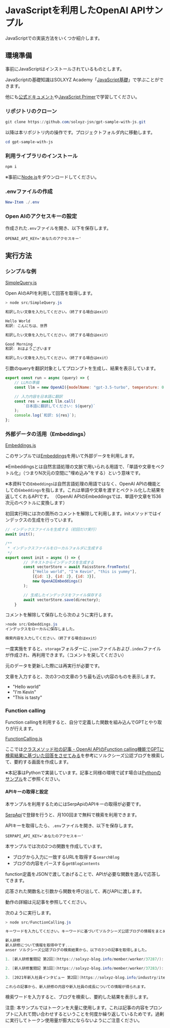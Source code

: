 # JavaScriptを利用したOpenAI APIサンプル<!-- omit in toc -->

JavaScriptでの実装方法をいくつか紹介します。

## 環境準備

事前にJavaScriptはインストールされているものとします。

JavaScriptの基礎知識はSOLXYZ Academy「[JavaScript基礎](https://academy.solxyz.co.jp/web/javascript-basic/list)」で学ぶことができます。

他にも[公式ドキュメント](https://developer.mozilla.org/ja/docs/Web/JavaScript/Reference)や[JavaScript Primer](https://jsprimer.net/intro/)で学習してください。

### リポジトリのクローン

```PowerShell
git clone https://github.com/solxyz-jsn/gpt-sample-with-js.git
```

以降は本リポジトリ内の操作です。プロジェクトフォルダ内に移動します。

```PowerShell
cd gpt-sample-with-js
```

### 利用ライブラリのインストール

```PowerShell
npm i
```

※事前に[Node.js](https://nodejs.org/ja)をダウンロードしてください。

### .envファイルの作成

```PowerShell
New-Item ./.env
```

### Open AIのアクセスキーの設定

作成された`.env`ファイルを開き、以下を保存します。

```.env
OPENAI_API_KEY='あなたのアクセスキー'
```

## 実行方法

### シンプルな例

[SimpleQuery.js](./src/SimpleQuery.js)

Open AIのAPIを利用して回答を取得します。

```powershell
> node src/SimpleQuery.js

和訳したい文章を入力してください。（終了する場合はexit）

Hello World
和訳: こんにちは、世界

和訳したい文章を入力してください。（終了する場合はexit）

Good Morning
和訳: おはようございます

和訳したい文章を入力してください。（終了する場合はexit）

```

引数のqueryを翻訳対象としてプロンプトを生成し、結果を表示しています。

```JavaScript
export const run = async (query) => {
    // LLMの準備
    const llm = new OpenAI({modelName: "gpt-3.5-turbo", temperature: 0.9});

    // 入力内容を日本語に翻訳
    const res = await llm.call(
        `日本語に翻訳してください: ${query}`
    );
    console.log(`和訳: ${res}`);
};
```

### 外部データの活用（Embeddings）

[Embeddings.js](./src/Embeddings.js)

このサンプルでは[Embeddings](https://platform.openai.com/docs/guides/embeddings)を用いて外部データを利用します。

※Embeddingsとは自然言語処理の文脈で用いられる用語で、「単語や文章をベクトル化」（つまりN次元の空間に"埋め込み"をする）という意味です。

※本資料での`Embeddings`は自然言語処理の用語ではなく、OpenAI APIの機能としての`Embeddings`を指します。これは単語や文章を渡すとベクトル化した結果を返してくれるAPIです。
（OpenAI APIのEmbeddingsでは、単語や文章を1536次元のベクトルに変換します）

初回実行時には次の箇所のコメントを解除して利用します。initメソッドではインデックスの生成を行っています。

```JavaScript
// インデックスファイルを生成する（初回だけ実行）
await init();
```

```JavaScript
/**
 * インデックスファイルをローカルフォルダに生成する
 */
export const init = async () => {
        // テキストからインデックスを生成する
        const vectorStore = await FaissStore.fromTexts(
            ["Hello world", "I'm Kevin", "this is yummy"],
            [{id: 1}, {id: 2}, {id: 3}],
            new OpenAIEmbeddings()
        );

        // 生成したインデックスをファイル保存する
        await vectorStore.save(directory);
    }
```

コメントを解除して保存したら次のように実行します。

```powershell
>node src/Embeddings.js
インデックスをローカルに保存しました。

検索内容を入力してください。（終了する場合はexit）
```

一度実施をすると、`storage`フォルダーに`.json`ファイルおよび`.index`ファイルが作成され、再利用できます。（コメントを戻してください）

元のデータを更新した際には再実行が必要です。

文章を入力すると、次の3つの文章のうち最も近い内容のものを表示します。
- "Hello world"
- "I'm Kevin"
- "This is tasty"

### Function calling

Function callingを利用すると、自分で定義した関数を組み込んでGPTとやり取りが行えます。

[FunctionCalling.js](./src/FunctionCalling.js)

ここでは[クラスメソッド社の記事 - OpenAI APIのFunction calling機能でGPTに検索結果に基づいた回答をさせてみる](https://dev.classmethod.jp/articles/function-calling-blog-search-and-answer/)を参考にソルクシーズ公認ブログを検索して、要約する画面を作成します。

※本記事はPythonで実装しています。記事と同様の環境で試す場合は[Pythonのサンプル](#)をご参照ください。

#### APIキーの取得と設定

本サンプルを利用するためにはSerpApiのAPIキーの取得が必要です。

[SerpApi](https://serpapi.com/users/sign_up)で登録を行うと、月100回まで無料で検索を利用できます。

APIキーを取得したら、`.env`ファイルを開き、以下を保存します。

```.env
SERPAPI_API_KEY='あなたのアクセスキー'
```

本サンプルでは次の2つの関数を作成しています。

- ブログから入力に一致するURLを取得する`searchBlog`
- ブログの内容をパースする`getBlogContents`

function定義をJSONで渡してあげることで、APIが必要な関数を選んで応答してきます。

応答された関数名と引数から関数を呼び出して、再びAPIに渡します。

動作の詳細は元記事を参照してください。

次のように実行します。

```powershell
> node src/FunctionCalling.js

キーワードを入力してください。キーワードに基づいてソルクシーズ公認ブログの情報をまとめます（終了する場合はexit）

新人研修
新人研修について情報を取得中です...
anser ソルクシーズ公認ブログの検索結果から、以下の3つの記事を取得しました。

1. [新人研修奮闘記 第2回](https://solxyz-blog.info/member/worker/37287/): 2022年入社の新人たちのプログラミング研修の奮闘記です。未経験からの学習やグループ演習での成長について語られています。

2. [新人研修奮闘記 第1回](https://solxyz-blog.info/member/worker/37283/): 2022年新入社員の研修奮闘記です。2人の女性社員がそれぞれの研修の難しさや成長を語っています。

3. [2021年新入社員インタビュー 第2回](https://solxyz-blog.info/industry/itengineer/35777/): 2021年入社の新入社員のインタビュー記事です。理学部出身の社員がプログラミングの基礎を学び、実務での仕事に取り組む様子が描かれています。

これらの記事から、新人研修の内容や新入社員の成長についての情報が得られます。

```

検索ワードを入力すると、ブログを検索し、要約した結果を表示します。

注意: 本サンプルではトークンを大量に使用します。これは記事の内容をプロンプトに入れて問い合わせするということを何度か繰り返しているためです。過剰に実行してトークン使用量が膨大にならないようにご注意ください。
